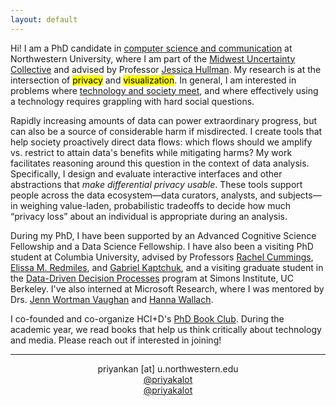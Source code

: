 ```yaml
---
layout: default
---
```

 
Hi! I am a PhD candidate in <a href="https://tsb.northwestern.edu/" target="_blank">computer science and communication</a> at Northwestern University, where I am part of the <a href="https://mucollective.northwestern.edu/" target="_blank">Midwest Uncertainty Collective</a> and advised by Professor <a href="http://users.eecs.northwestern.edu/~jhullman/" target="_blank">Jessica Hullman</a>. My research is at the intersection of <mark>privacy</mark> and <mark>visualization</mark>. In general, I am interested in problems where <a href="https://priyakalot.github.io/papers/Whats_Driving_Conflicts_Around_Differential_Privacy_for_the_U.S._Census.pdf" target="_blank">technology and society meet</a>, and where effectively using a technology requires grappling with hard social questions.

Rapidly increasing amounts of data can power extraordinary progress, but can also be a source of considerable harm if misdirected. I create tools that help society proactively direct data flows: which flows should we amplify vs. restrict to attain data's benefits while mitigating harms? My work facilitates reasoning around this question in the context of data analysis. Specifically, I design and evaluate interactive interfaces and other abstractions that <i>make differential privacy usable</i>. These tools support people across the data ecosystem—data curators, analysts, and subjects—in weighing value-laden, probabilistic tradeoffs to decide how much “privacy loss” about an individual is appropriate during an analysis. 

During my PhD, I have been supported by an Advanced Cognitive Science Fellowship and a Data Science Fellowship. I have also been a visiting PhD student at Columbia University, advised by Professors <a href="https://rachelcummings.com/" target="_blank">Rachel Cummings</a>, <a href="https://elissaredmiles.com/" target="_blank">Elissa M. Redmiles</a>, and <a href="https://cs-people.bu.edu/kaptchuk/" target="_blank">Gabriel Kaptchuk</a>, and a visiting graduate student in the <a href="https://simons.berkeley.edu/programs/datadriven2022" target="_blank">Data-Driven Decision Processes</a> program at Simons Institute, UC Berkeley. I've also interned at Microsoft Research, where I was mentored by Drs. <a href="http://www.jennwv.com/" target="_blank">Jenn Wortman Vaughan</a> and <a href="http://dirichlet.net/" target="_blank">Hanna Wallach</a>.

I co-founded and co-organize HCI+D's <a href="https://hci.northwestern.edu/news-events/phd-book-club.html" target="_blank">PhD Book Club</a>. During the academic year, we read books that help us think critically about technology and media. Please reach out if interested in joining!

<hr>
<p align="center"><i class="fas fa-envelope"></i> priyankan [at] u.northwestern.edu <br/>
<i class="fab fa-mastodon"></i> <a href="https://hci.social/@priyakalot" target="_blank">@priyakalot</a> <br/>
<i class="fab fa-twitter"></i> <a href="https://twitter.com/priyakalot" target="_blank">@priyakalot</a></p>

<!-- <img class="profile-custom" src="profile.jpeg"> -->
